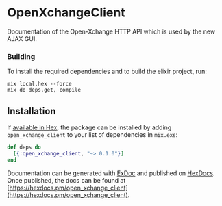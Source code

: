 # OpenXchangeClient

Documentation of the Open-Xchange HTTP API which is used by the new AJAX GUI. 

### Building

To install the required dependencies and to build the elixir project, run:
```
mix local.hex --force
mix do deps.get, compile
```

## Installation

If [available in Hex](https://hex.pm/docs/publish), the package can be installed
by adding `open_xchange_client` to your list of dependencies in `mix.exs`:

```elixir
def deps do
  [{:open_xchange_client, "~> 0.1.0"}]
end
```

Documentation can be generated with [ExDoc](https://github.com/elixir-lang/ex_doc)
and published on [HexDocs](https://hexdocs.pm). Once published, the docs can
be found at [https://hexdocs.pm/open_xchange_client](https://hexdocs.pm/open_xchange_client).
